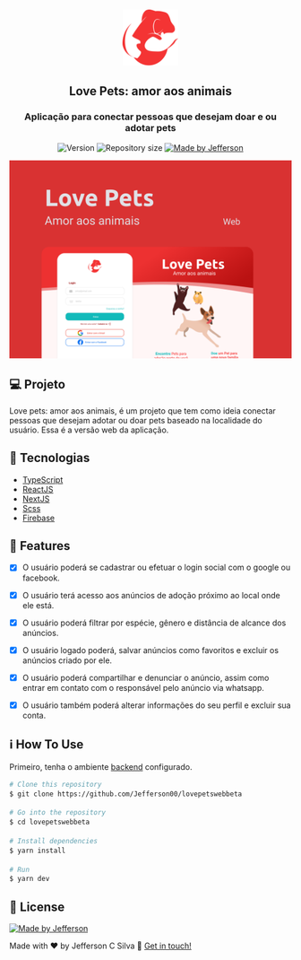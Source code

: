 <h3 align="center">
  <img alt="Lovepets" title="Lovepets" src=".github/logo.svg" height="100px" width="100px"/>
</h3>

<h2 align="center">
 Love Pets: amor aos animais 
</h2>

<h3 align="center">
  Aplicação para conectar pessoas que desejam doar e ou adotar pets
</h3>

<p align="center">
  <img alt="Version" src="https://img.shields.io/badge/version-1.0-brightgreen">
  <img alt="Repository size" src="https://img.shields.io/github/repo-size/Jefferson00/lovepetswebbeta">
  <a href="https://www.linkedin.com/in/jefferson-c-silva-aa1b7b1a9/">
    <img alt="Made by Jefferson" src="https://img.shields.io/badge/made%20by-Jefferson-blue">
  </a>
</p>

<p align="center">
  <img src=".github/preview.png">
</p>

## 💻 Projeto

Love pets: amor aos animais, é um projeto que tem como ideia conectar pessoas que desejam adotar ou doar pets baseado na localidade do usuário. Essa é a versão web da aplicação.

## 🚀 Tecnologias

- [TypeScript](https://www.typescriptlang.org/)
- [ReactJS](https://reactjs.org/)
- [NextJS](https://nextjs.org/)
- [Scss](https://sass-lang.com/)
- [Firebase](https://firebase.google.com/)

## 🚀 Features

- [x] O usuário poderá se cadastrar ou efetuar o login social com o google ou facebook.

- [x] O usuário terá acesso aos anúncios de adoção próximo ao local onde ele está.

- [x] O usuário poderá filtrar por espécie, gênero e distância de alcance dos anúncios.

- [x] O usuário logado poderá, salvar anúncios como favoritos e excluir os anúncios criado por ele.

- [x] O usuário poderá compartilhar e denunciar o anúncio, assim como entrar em contato com o responsável pelo anúncio via whatsapp.

- [x] O usuário também poderá alterar informações do seu perfil e excluir sua conta.


## ℹ️ How To Use

Primeiro, tenha o ambiente [backend](https://github.com/Jefferson00/lovepetsAPIBeta) configurado.

```bash
# Clone this repository
$ git clone https://github.com/Jefferson00/lovepetswebbeta

# Go into the repository
$ cd lovepetswebbeta

# Install dependencies
$ yarn install

# Run
$ yarn dev

```

## 📝 License

<a href="/LICENSE">
    <img alt="Made by Jefferson" src="https://img.shields.io/badge/licence-MIT-blue">
 </a>

Made with ♥ by Jefferson C Silva :wave: [Get in touch!](https://www.linkedin.com/in/jefferson-c-silva)